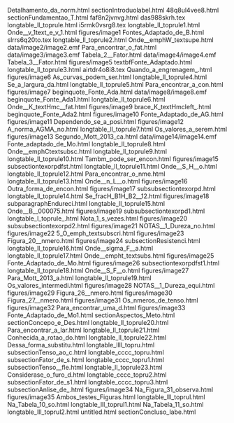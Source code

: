 Detalhamento_da_norm.html
sectionIntroduolabel.html
48q8ul4vee8.html
sectionFundamentao_T.html
faf8n2jvnvg.html
das988skrh.tex
longtable_ll_toprule.html
i5rmk0vsrg8.tex
longtable_ll_toprule1.html
Onde__v_1text_e_v_1.html
figures/image1
Fontes_Adaptado_de_B.html
slrrs6q20to.tex
longtable_ll_toprule2.html
Onde__emphW_textsupe.html
data/image2/image2.emf
Para_encontrar_o_fat.html
data/image3/image3.emf
Tabela_2__Fator.html
data/image4/image4.emf
Tabela_3__Fator.html
figures/image5
textbfFonte_Adaptado.html
longtable_ll_toprule3.html
airtdr4o8i8.tex
Quando_a_engrenagem_.html
figures/image6
As_curvas_podem_ser.html
longtable_ll_toprule4.html
Se_a_largura_da.html
longtable_ll_toprule5.html
Para_encontrar_a_con.html
figures/image7
beginquote_Fonte_Ada.html
data/image8/image8.emf
beginquote_Fonte_Ada1.html
longtable_ll_toprule6.html
Onde__K_textHmc__fat.html
figures/image9
brace_K_textHmcleft_.html
beginquote_Fonte_Ada2.html
figures/image10
Fonte_Adaptado_de_AG.html
figures/image11
Dependendo_se_a_posi.html
figures/image12
A_norma_AGMA_no.html
longtable_ll_toprule7.html
Os_valores_a_serem.html
figures/image13
Segundo_Mott_2013_ca.html
data/image14/image14.emf
Fonte_adaptado_de_Mo.html
longtable_ll_toprule8.html
Onde__emphCtextsubsc.html
longtable_ll_toprule9.html
longtable_ll_toprule10.html
Tambm_pode_ser_encon.html
figures/image15
subsectiontexorpdfst.html
longtable_ll_toprule11.html
Onde__S_H__o.html
longtable_ll_toprule12.html
Para_encontrar_o_nme.html
longtable_ll_toprule13.html
Onde__n_L__o.html
figures/image16
Outra_forma_de_encon.html
figures/image17
subsubsectiontexorpd.html
longtable_ll_toprule14.html
Se_fracH_B1H_B2__12.html
figures/image18
subparagraphEndureci.html
longtable_ll_toprule15.html
Onde__B__000075.html
figures/image19
subsubsectiontexorpd1.html
longtable_l_toprule_.html
Nota_1_s_vezes.html
figures/image20
subsubsectiontexorpd2.html
figures/image21
NOTAS__1_Dureza_no.html
figures/image22
5_O_emph_textsubscri.html
figures/image23
Figura_20__nmero.html
figures/image24
subsectionResistenci.html
longtable_ll_toprule16.html
Onde__sigma_F__a.html
longtable_ll_toprule17.html
Onde__empht_textsubs.html
figures/image25
Fonte_Adaptado_de_Mo.html
figures/image26
subsectiontexorpdfst1.html
longtable_ll_toprule18.html
Onde__S_F__o.html
figures/image27
Para_Mott_2013_a.html
longtable_ll_toprule19.html
Os_valores_intermedi.html
figures/image28
NOTAS__1_Dureza_equi.html
figures/image29
Figura_26__nmero.html
figures/image30
Figura_27__nmero.html
figures/image31
Os_nmeros_de_tenso.html
figures/image32
Para_encontrar_uma_d.html
figures/image33
Fonte_Adaptado_de_Mo1.html
sectionAspectos_Meto.html
sectionConcepo_e_Des.html
longtable_ll_toprule20.html
Para_encontrar_a_lar.html
longtable_ll_toprule21.html
Conhecida_a_rotao_do.html
longtable_ll_toprule22.html
Dessa_forma_substitu.html
longtable_llll_topru.html
subsectionTenso_ao_c.html
longtable_cccc_topru.html
subsectionFator_de_s.html
longtable_cccc_topru1.html
subsectionTenso__fle.html
longtable_ll_toprule23.html
Considerase_o_furo_d.html
longtable_cccc_topru2.html
subsectionFator_de_s1.html
longtable_cccc_topru3.html
subsectionAnlise_de_.html
figures/image34
Na_Figura_31_observa.html
figures/image35
Ambos_testes_Figuras.html
longtable_lll_toprul.html
Na_Tabela_10_so.html
longtable_lll_toprul1.html
Na_Tabela_11_so.html
longtable_lll_toprul2.html
untitled.html
sectionConcluso_labe.html